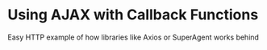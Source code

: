 # Using AJAX with Callback Functions
Easy HTTP example of how libraries like Axios or SuperAgent works behind
